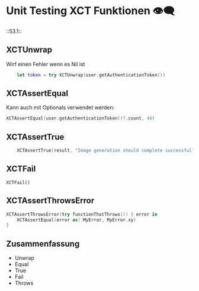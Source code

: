 # Unit Testing XCT Funktionen 👁️‍🗨️
::53.1::

## XCTUnwrap

Wirf einen Fehler wenn es Nil ist

```swift
    let token = try XCTUnwrap(user.getAuthenticationToken())
```

## XCTAssertEqual

Kann auch mit Optionals verwendet werden:

```swift
XCTAssertEqual(user.getAuthenticationToken()?.count, 40)
```

## XCTAssertTrue

```swift
    XCTAssertTrue(result, "Image generation should complete successfully.")
```

## XCTFail

`XCTFail()`

## XCTAssertThrowsError

```swift
XCTAssertThrowsError(try functionThatThrows()) { error in
	XCTAssertEqual(error as! MyError, MyError.xy)
}
```


## Zusammenfassung
- Unwrap
- Equal
- True
- Fail
- Throws
